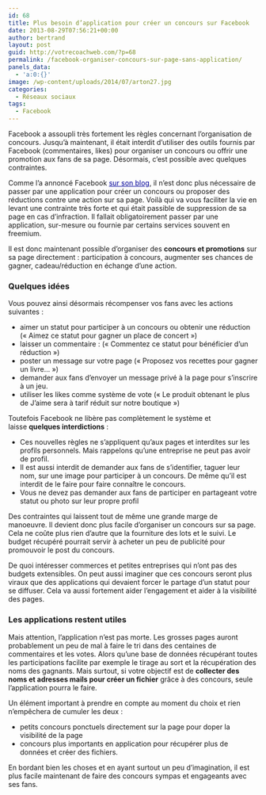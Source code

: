 ```yaml
---
id: 68
title: Plus besoin d’application pour créer un concours sur Facebook
date: 2013-08-29T07:56:21+00:00
author: bertrand
layout: post
guid: http://votrecoachweb.com/?p=68
permalink: /facebook-organiser-concours-sur-page-sans-application/
panels_data:
  - 'a:0:{}'
image: /wp-content/uploads/2014/07/arton27.jpg
categories:
  - Réseaux sociaux
tags:
  - Facebook
---
```

Facebook a assoupli très fortement les règles concernant l’organisation de concours. Jusqu’à maintenant, il était interdit d’utiliser des outils fournis par Facebook (commentaires, likes) pour organiser un concours ou offrir une promotion aux fans de sa page. Désormais, c’est possible avec quelques contraintes.<!--more-->

Comme l’a annoncé Facebook <a class="spip_out" style="font-style: inherit; color: #000099;" href="https://www.facebook.com/facebookforbusiness/news/page-promotions-terms" rel="external">sur son blog</a>, il n’est donc plus nécessaire de passer par une application pour créer un concours ou proposer des réductions contre une action sur sa page. Voilà qui va vous faciliter la vie en levant une contrainte très forte et qui était passible de suppression de sa page en cas d’infraction. Il fallait obligatoirement passer par une application, sur-mesure ou fournie par certains services souvent en freemium.

Il est donc maintenant possible d’organiser des <span style="font-weight: bold; font-style: inherit;">concours et promotions</span> sur sa page directement : participation à concours, augmenter ses chances de gagner, cadeau/réduction en échange d’une action.
<h3 class="spip">Quelques idées</h3>
Vous pouvez ainsi désormais récompenser vos fans avec les actions suivantes :
<ul class="spip">
	<li style="font-style: inherit;">aimer un statut pour participer à un concours ou obtenir une réduction (« Aimez ce statut pour gagner un place de concert »)</li>
	<li style="font-style: inherit;">laisser un commentaire : (« Commentez ce statut pour bénéficier d’un réduction »)</li>
	<li style="font-style: inherit;">poster un message sur votre page (« Proposez vos recettes pour gagner un livre... »)</li>
	<li style="font-style: inherit;">demander aux fans d’envoyer un message privé à la page pour s’inscrire à un jeu.</li>
	<li style="font-style: inherit;">utiliser les likes comme système de vote (« Le produit obtenant le plus de J’aime sera à tarif réduit sur notre boutique »)</li>
</ul>
Toutefois Facebook ne libère pas complètement le système et laisse <span style="font-weight: bold; font-style: inherit;">quelques interdictions</span> :
<ul class="spip">
	<li style="font-style: inherit;">Ces nouvelles règles ne s’appliquent qu’aux pages et interdites sur les profils personnels. Mais rappelons qu’une entreprise ne peut pas avoir de profil.</li>
	<li style="font-style: inherit;">Il est aussi interdit de demander aux fans de s’identifier, taguer leur nom, sur une image pour participer à un concours. De même qu’il est interdit de le faire pour faire connaître le concours.</li>
	<li style="font-style: inherit;">Vous ne devez pas demander aux fans de participer en partageant votre statut ou photo sur leur propre profil</li>
</ul>
Des contraintes qui laissent tout de même une grande marge de manoeuvre. Il devient donc plus facile d’organiser un concours sur sa page. Cela ne coûte plus rien d’autre que la fourniture des lots et le suivi. Le budget récupéré pourrait servir à acheter un peu de publicité pour promouvoir le post du concours.

De quoi intéresser commerces et petites entreprises qui n’ont pas des budgets extensibles. On peut aussi imaginer que ces concours seront plus viraux que des applications qui devaient forcer le partage d’un statut pour se diffuser. Cela va aussi fortement aider l’engagement et aider à la visibilité des pages.
<h3 class="spip">Les applications restent utiles</h3>
Mais attention, l’application n’est pas morte. Les grosses pages auront probablement un peu de mal à faire le tri dans des centaines de commentaires et les votes. Alors qu’une base de données récupérant toutes les participations facilite par exemple le tirage au sort et la récupération des noms des gagnants. Mais surtout, si votre objectif est de <span style="font-weight: bold; font-style: inherit;">collecter des noms et adresses mails pour créer un fichier</span> grâce à des concours, seule l’application pourra le faire.

Un élément important à prendre en compte au moment du choix et rien n’empêchera de cumuler les deux :
<ul class="spip">
	<li style="font-style: inherit;">petits concours ponctuels directement sur la page pour doper la visibilité de la page</li>
	<li style="font-style: inherit;">concours plus importants en application pour récupérer plus de données et créer des fichiers.</li>
</ul>
En bordant bien les choses et en ayant surtout un peu d’imagination, il est plus facile maintenant de faire des concours sympas et engageants avec ses fans.